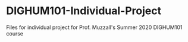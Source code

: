 # DIGHUM101-Individual-Project
Files for individual project for Prof. Muzzall's Summer 2020 DIGHUM101 course 

